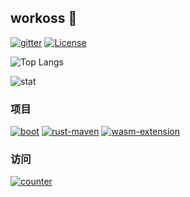 ## workoss 👋

<!--

**Here are some ideas to get you started:**

🙋‍♀️ A short introduction - what is your organization all about?
🌈 Contribution guidelines - how can the community get involved?
👩‍💻 Useful resources - where can the community find your docs? Is there anything else the community should know?
🍿 Fun facts - what does your team eat for breakfast?
🧙 Remember, you can do mighty things with the power of [Markdown](https://docs.github.com/github/writing-on-github/getting-started-with-writing-and-formatting-on-github/basic-writing-and-formatting-syntax)
-->
[![gitter](https://badges.gitter.im/workoss/community.svg)](https://gitter.im/workoss/boot?utm_source=badge&utm_medium=badge&utm_campaign=pr-badge)
[![License](https://img.shields.io/badge/license-Apache%202-4EB1BA.svg)](https://www.apache.org/licenses/LICENSE-2.0.html)

![Top Langs](https://github-readme-stats.vercel.app/api/top-langs/?username=ossworker&show_icons=true&icon_color=CE1D2D&text_color=718096&bg_color=ffffff&hide_title=[]&layout=compact&card_width=400)

![stat](https://github-readme-stats.vercel.app/api?username=ossworker&show_icons=true&icon_color=CE1D2D&text_color=718096&bg_color=ffffff&card_width=400)

### 项目

[![boot](https://github-readme-stats.vercel.app/api/pin/?username=workoss&repo=boot&card_width=300)](https://github.com/workoss/boot)
[![rust-maven](https://github-readme-stats.vercel.app/api/pin/?username=workoss&repo=rust-maven&card_width=300)](https://github.com/workoss/rust-maven)
[![wasm-extension](https://github-readme-stats.vercel.app/api/pin/?username=workoss&repo=wasm-extension&card_width=300)](https://github.com/workoss/wasm-extension)

### 访问
[![counter](https://profile-counter.glitch.me/workoss/count.svg)](https://github.com/workoss)






